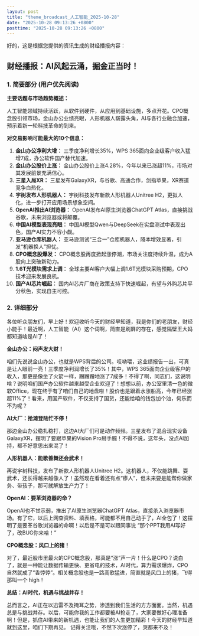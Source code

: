 ```yaml
---
layout: post
title: "theme_broadcast_人工智能_2025-10-28"
date: "2025-10-28 09:13:26 +0800"
posttime: "2025-10-28 09:13:26 +0800"
---
```


好的，这是根据您提供的资讯生成的财经播报内容：

## 财经播报：AI风起云涌，掘金正当时！

### 1. 简要部分 (用户优先阅读)

**主要话题与市场趋势概述：**

人工智能领域持续活跃，从软件到硬件，从应用到基础设施，多点开花。CPO概念股引领市场，金山办公业绩亮眼，人形机器人崭露头角，AI与各行业融合加速，预示着新一轮科技革命的到来。

**对交易影响可能最大的10个信息：**

1.  **金山办公净利大增：** 三季度净利增长35%，WPS 365面向企业级客户收入猛增7成，办公软件国产替代加速。
2.  **金山办公股价上涨：** 金山办公股价上涨4.28%，今年以来已涨超11%，市场对其发展前景充满信心。
3.  **三星入局XR：** 三星发布GalaxyXR，与谷歌、高通合作，剑指苹果，XR赛道竞争白热化。
4.  **宇树发布人形机器人：** 宇树科技发布新款人形机器人Unitree H2，更拟人化，进一步打开应用场景想象空间。
5.  **OpenAI推出AI浏览器：** OpenAI发布AI原生浏览器ChatGPT Atlas，直接挑战谷歌，未来浏览器或将颠覆。
6.  **中国AI模型表现亮眼：** 中国AI模型Qwen与DeepSeek在实盘测试中表现出色，国产AI实力不容小觑。
7.  **亚马逊仓库机器人：** 亚马逊测试“三合一”仓库机器人，降本增效显著，引发“机器换人”担忧。
8.  **CPO概念股爆发：** CPO概念股再度掀起涨停潮，市场关注度持续升温，成为A股向上突破新动力。
9.  **1.6T光模块需求上调：** 全球主要AI客户大幅上调1.6T光模块采购预期，CPO技术迎来发展良机。
10. **国产AI芯片崛起：** 国内AI芯片厂商在政策支持下快速崛起，有望与外购芯片平分秋色，实现自主可控。

### 2. 详细部分

各位听众朋友们，早上好！欢迎收听今天的财经早知道，我是你们的老朋友，财经小能手！最近啊，人工智能（AI）这个词啊，简直是刷屏的存在，感觉隔壁王大妈都知道啥是AI了！

**金山办公：闷声发大财！**

咱们先说说金山办公，也就是WPS背后的公司。哎呦喂，这业绩报告一出，可真是让人眼前一亮！三季度净利润增长了35%！其中，WPS 365面向企业级客户的收入，那更是像坐了火箭一样，蹭蹭蹭地涨了7成多！不得了啊，同志们，这说明啥？说明咱们国产办公软件越来越受企业欢迎了！想想以前，办公室里清一色的微软Office，现在终于有了咱们自己的地盘啦！股价也是跟着水涨船高，今年已经涨超11%了！看来，用国产软件，不仅支持了国货，还能给咱的钱包加个油，何乐而不为呢？

**AI大厂：抢滩登陆忙不停！**

那边金山办公稳扎稳打，这边AI大厂们可是动作频频。三星发布了混合现实设备GalaxyXR，摆明了要跟苹果的Vision Pro掰手腕！不得不说，这年头，没点AI加持，都不好意思出来混了！

**人形机器人：能歌善舞还会武术！**

再说宇树科技，发布了新款人形机器人Unitree H2。这机器人，不仅能跳舞、耍武术，还长得越来越像人了！虽然现在看着还有点“瘆人”，但未来要是能帮你做家务、带孩子，那可就解放生产力了！

**OpenAI：要革浏览器的命？**

OpenAI也不甘示弱，推出了AI原生浏览器ChatGPT Atlas，直接杀入浏览器市场。有了它，以后上网查资料、填表格，可能都不用自己动手了，AI全包了！这摆明了是要革谷歌浏览器的命啊！以后是不是可以跟同事说 “那个PPT我用AI写好了，改BUG你来哈！”

**CPO概念股：风口上的猪！**

对了，最近股市里最火的CPO概念股，那真是“涨”声一片！什么是CPO？说白了，就是一种能让数据传输更快、更省电的技术，AI时代，算力需求爆炸，CPO自然就成了“香饽饽”。相关概念股也是一路高歌猛进，简直就是风口上的猪，飞得那叫一个 high！

**总结：AI时代，机遇与挑战并存！**

总而言之，AI正在以迅雷不及掩耳之势，渗透到我们生活的方方面面。当然，机遇总是与挑战并存。以后，可能你我的工作都要被AI抢走了，大家要做好心理准备啊！但是，抓住AI带来的新机遇，也能让我们的人生更加精彩！今天的财经早知道就到这里，咱们下期再见。 记得关注哦，不然下次涨停了，哭都来不及！